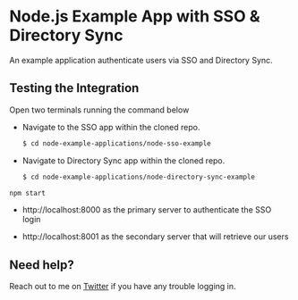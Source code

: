 # Node.js Example App with SSO & Directory Sync

An example application authenticate users via SSO and Directory Sync.

## Testing the Integration

Open two terminals running the command below

- Navigate to the SSO app within the cloned repo.

  ```bash
  $ cd node-example-applications/node-sso-example
  ```

- Navigate to Directory Sync app within the cloned repo.

  ```bash
  $ cd node-example-applications/node-directory-sync-example
  ```

```sh
npm start
```

- http://localhost:8000 as the primary server to authenticate the SSO login

- http://localhost:8001 as the secondary server that will retrieve our users

## Need help?

Reach out to me on [Twitter](https://twitter.com/nathan_tarbert) if you have any trouble logging in.
